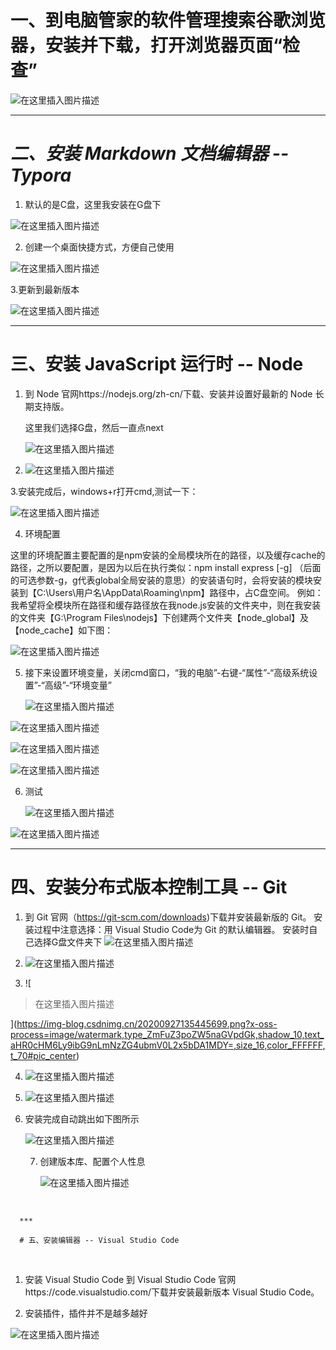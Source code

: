 # 一、到电脑管家的软件管理搜索谷歌浏览器，安装并下载，打开浏览器页面“检查”

![在这里插入图片描述](https://img-blog.csdnimg.cn/20200927132242484.png?x-oss-process=image/watermark,type_ZmFuZ3poZW5naGVpdGk,shadow_10,text_aHR0cHM6Ly9ibG9nLmNzZG4ubmV0L2x5bDA1MDY=,size_16,color_FFFFFF,t_70#pic_center)


***



# *二、安装 Markdown 文档编辑器 -- Typora*

1. 默认的是C盘，这里我安装在G盘下

![在这里插入图片描述](https://img-blog.csdnimg.cn/20200927132305326.png?x-oss-process=image/watermark,type_ZmFuZ3poZW5naGVpdGk,shadow_10,text_aHR0cHM6Ly9ibG9nLmNzZG4ubmV0L2x5bDA1MDY=,size_16,color_FFFFFF,t_70#pic_center)


2. 创建一个桌面快捷方式，方便自己使用

![在这里插入图片描述](https://img-blog.csdnimg.cn/20200927132323111.png?x-oss-process=image/watermark,type_ZmFuZ3poZW5naGVpdGk,shadow_10,text_aHR0cHM6Ly9ibG9nLmNzZG4ubmV0L2x5bDA1MDY=,size_16,color_FFFFFF,t_70#pic_center)


3.更新到最新版本

![在这里插入图片描述](https://img-blog.csdnimg.cn/20200927132346286.png?x-oss-process=image/watermark,type_ZmFuZ3poZW5naGVpdGk,shadow_10,text_aHR0cHM6Ly9ibG9nLmNzZG4ubmV0L2x5bDA1MDY=,size_16,color_FFFFFF,t_70#pic_center)


***



# 三、安装 JavaScript 运行时 -- Node

1. 到 Node 官网https://nodejs.org/zh-cn/下载、安装并设置好最新的 Node 长期支持版。

   这里我们选择G盘，然后一直点next

   

   ![在这里插入图片描述](https://img-blog.csdnimg.cn/20200927132418480.png?x-oss-process=image/watermark,type_ZmFuZ3poZW5naGVpdGk,shadow_10,text_aHR0cHM6Ly9ibG9nLmNzZG4ubmV0L2x5bDA1MDY=,size_16,color_FFFFFF,t_70#pic_center)


2. ![在这里插入图片描述](https://img-blog.csdnimg.cn/20200927132432695.png?x-oss-process=image/watermark,type_ZmFuZ3poZW5naGVpdGk,shadow_10,text_aHR0cHM6Ly9ibG9nLmNzZG4ubmV0L2x5bDA1MDY=,size_16,color_FFFFFF,t_70#pic_center)




3.安装完成后，windows+r打开cmd,测试一下：

![在这里插入图片描述](https://img-blog.csdnimg.cn/20200927132447471.png?x-oss-process=image/watermark,type_ZmFuZ3poZW5naGVpdGk,shadow_10,text_aHR0cHM6Ly9ibG9nLmNzZG4ubmV0L2x5bDA1MDY=,size_16,color_FFFFFF,t_70#pic_center)


4. 环境配置

这里的环境配置主要配置的是npm安装的全局模块所在的路径，以及缓存cache的路径，之所以要配置，是因为以后在执行类似：npm install express [-g] （后面的可选参数-g，g代表global全局安装的意思）的安装语句时，会将安装的模块安装到【C:\Users\用户名\AppData\Roaming\npm】路径中，占C盘空间。
例如：我希望将全模块所在路径和缓存路径放在我node.js安装的文件夹中，则在我安装的文件夹【G:\Program Files\nodejs】下创建两个文件夹【node_global】及【node_cache】如下图：

![在这里插入图片描述](https://img-blog.csdnimg.cn/20200927132502630.png?x-oss-process=image/watermark,type_ZmFuZ3poZW5naGVpdGk,shadow_10,text_aHR0cHM6Ly9ibG9nLmNzZG4ubmV0L2x5bDA1MDY=,size_16,color_FFFFFF,t_70#pic_center)


5. 接下来设置环境变量，关闭cmd窗口，“我的电脑”-右键-“属性”-“高级系统设置”-“高级”-“环境变量”

   

   ![在这里插入图片描述](https://img-blog.csdnimg.cn/20200927132518213.png?x-oss-process=image/watermark,type_ZmFuZ3poZW5naGVpdGk,shadow_10,text_aHR0cHM6Ly9ibG9nLmNzZG4ubmV0L2x5bDA1MDY=,size_16,color_FFFFFF,t_70#pic_center)




![在这里插入图片描述](https://img-blog.csdnimg.cn/20200927132556396.png?x-oss-process=image/watermark,type_ZmFuZ3poZW5naGVpdGk,shadow_10,text_aHR0cHM6Ly9ibG9nLmNzZG4ubmV0L2x5bDA1MDY=,size_16,color_FFFFFF,t_70#pic_center)




![在这里插入图片描述](https://img-blog.csdnimg.cn/20200927132637890.png?x-oss-process=image/watermark,type_ZmFuZ3poZW5naGVpdGk,shadow_10,text_aHR0cHM6Ly9ibG9nLmNzZG4ubmV0L2x5bDA1MDY=,size_16,color_FFFFFF,t_70#pic_center)




![在这里插入图片描述](https://img-blog.csdnimg.cn/20200927132657968.png?x-oss-process=image/watermark,type_ZmFuZ3poZW5naGVpdGk,shadow_10,text_aHR0cHM6Ly9ibG9nLmNzZG4ubmV0L2x5bDA1MDY=,size_16,color_FFFFFF,t_70#pic_center)


6. 测试

   ![在这里插入图片描述](https://img-blog.csdnimg.cn/20200927132717887.png?x-oss-process=image/watermark,type_ZmFuZ3poZW5naGVpdGk,shadow_10,text_aHR0cHM6Ly9ibG9nLmNzZG4ubmV0L2x5bDA1MDY=,size_16,color_FFFFFF,t_70#pic_center)




![在这里插入图片描述](https://img-blog.csdnimg.cn/20200927132727102.png?x-oss-process=image/watermark,type_ZmFuZ3poZW5naGVpdGk,shadow_10,text_aHR0cHM6Ly9ibG9nLmNzZG4ubmV0L2x5bDA1MDY=,size_16,color_FFFFFF,t_70#pic_center)


***



# 四、安装分布式版本控制工具 -- Git

1. 到 Git 官网（https://git-scm.com/downloads)下载并安装最新版的 Git。 安装过程中注意选择：用 Visual Studio Code为 Git 的默认编辑器。
安装时自己选择G盘文件夹下
   ![在这里插入图片描述](https://img-blog.csdnimg.cn/20200927135255732.png?x-oss-process=image/watermark,type_ZmFuZ3poZW5naGVpdGk,shadow_10,text_aHR0cHM6Ly9ibG9nLmNzZG4ubmV0L2x5bDA1MDY=,size_16,color_FFFFFF,t_70#pic_center)


2. ![在这里插入图片描述](https://img-blog.csdnimg.cn/20200927135425930.png?x-oss-process=image/watermark,type_ZmFuZ3poZW5naGVpdGk,shadow_10,text_aHR0cHM6Ly9ibG9nLmNzZG4ubmV0L2x5bDA1MDY=,size_16,color_FFFFFF,t_70#pic_center)


3. ![

> 在这里插入图片描述

](https://img-blog.csdnimg.cn/20200927135445699.png?x-oss-process=image/watermark,type_ZmFuZ3poZW5naGVpdGk,shadow_10,text_aHR0cHM6Ly9ibG9nLmNzZG4ubmV0L2x5bDA1MDY=,size_16,color_FFFFFF,t_70#pic_center)


4. ![在这里插入图片描述](https://img-blog.csdnimg.cn/20200927135502657.png?x-oss-process=image/watermark,type_ZmFuZ3poZW5naGVpdGk,shadow_10,text_aHR0cHM6Ly9ibG9nLmNzZG4ubmV0L2x5bDA1MDY=,size_16,color_FFFFFF,t_70#pic_center)


5. ![在这里插入图片描述](https://img-blog.csdnimg.cn/20200927135516969.png?x-oss-process=image/watermark,type_ZmFuZ3poZW5naGVpdGk,shadow_10,text_aHR0cHM6Ly9ibG9nLmNzZG4ubmV0L2x5bDA1MDY=,size_16,color_FFFFFF,t_70#pic_center)


6. 安装完成自动跳出如下图所示

   ![在这里插入图片描述](https://img-blog.csdnimg.cn/20200927135535201.png?x-oss-process=image/watermark,type_ZmFuZ3poZW5naGVpdGk,shadow_10,text_aHR0cHM6Ly9ibG9nLmNzZG4ubmV0L2x5bDA1MDY=,size_16,color_FFFFFF,t_70#pic_center)


   7. 创建版本库、配置个人性息

      ![在这里插入图片描述](https://img-blog.csdnimg.cn/20200927135601185.png?x-oss-process=image/watermark,type_ZmFuZ3poZW5naGVpdGk,shadow_10,text_aHR0cHM6Ly9ibG9nLmNzZG4ubmV0L2x5bDA1MDY=,size_16,color_FFFFFF,t_70#pic_center)


​      

      ***
    
      # 五、安装编辑器 -- Visual Studio Code


​      

1. 安装 Visual Studio Code 到 Visual Studio Code 官网https://code.visualstudio.com/下载并安装最新版本 Visual Studio Code。

2.  安装插件，插件并不是越多越好

   ![在这里插入图片描述](https://img-blog.csdnimg.cn/20200927135623530.png?x-oss-process=image/watermark,type_ZmFuZ3poZW5naGVpdGk,shadow_10,text_aHR0cHM6Ly9ibG9nLmNzZG4ubmV0L2x5bDA1MDY=,size_16,color_FFFFFF,t_70#pic_center)